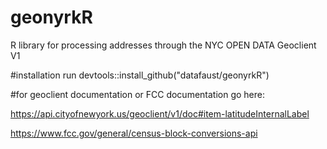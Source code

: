 # geonyrkR
R library for processing addresses through the NYC OPEN DATA Geoclient V1

#installation
run devtools::install_github("datafaust/geonyrkR")

#for geoclient documentation or FCC documentation go here:

https://api.cityofnewyork.us/geoclient/v1/doc#item-latitudeInternalLabel

https://www.fcc.gov/general/census-block-conversions-api